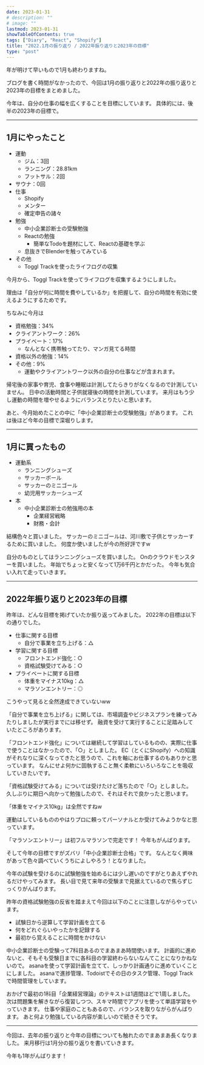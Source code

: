 ```yaml
---
date: 2023-01-31
# description: ""
# image: ""
lastmod: 2023-01-31
showTableOfContents: true
tags: ["Diary", "React", "Shopify"]
title: "2022.1月の振り返り / 2022年振り返りと2023年の目標"
type: "post"
---
```


年が明けて早いもので1月も終わりますね。

ブログを書く時間がなかったので、今回は1月の振り返りと2022年の振り返りと2023年の目標をまとめました。

今年は、自分の仕事の幅を広くすることを目標にしています。
具体的には、後半の2023年の目標で。

---

## 1月にやったこと

- 運動
  - ジム：3回
  - ランニング：28.81km
  - フットサル：2回
- サウナ：0回
- 仕事
  - Shopify
  - メンター
  - 確定申告の諸々
- 勉強
  - 中小企業診断士の受験勉強
  - Reactの勉強
    - 簡単なTodoを題材にして、Reactの基礎を学ぶ
  - 息抜きでBlenderを触ってみている
- その他
  - Toggl Trackを使ったライフログの収集

今月から、Toggl Trackを使ってライフログを収集するようにしました。

理由は「自分が何に時間を費やしているか」を把握して、自分の時間を有効に使えるようにするためです。

ちなみに今月は

- 資格勉強：34%
- クライアントワーク：26%
- プライベート：17%
  - なんとなく携帯触ってたり、マンガ見てる時間
- 資格以外の勉強：14%
- その他：9%
  - 運動やクライアントワーク以外の自分の仕事などが含まれます。

帰宅後の家事や育児、食事や睡眠は計測してたらきりがなくなるので計測していません。
日中の活動時間と子供就寝後の時間を計測しています。
来月はもう少し運動の時間を増やせるようにバランスとりたいと思います。

あと、今月始めたことの中に「中小企業診断士の受験勉強」があります。
これは後ほど今年の目標で深堀りします。

---

## 1月に買ったもの

- 運動系
  - ランニングシューズ
  - サッカーボール
  - サッカーのミニゴール
  - 幼児用サッカーシューズ
- 本
  - 中小企業診断士の勉強用の本
    - 企業経営戦略
    - 財務・会計

結構色々と買いました。
サッカーのミニゴールは、河川敷で子供とサッカーするために買いました。
何度か使いましたが今の所好評ですw

自分のものとしてはランニングシューズを買いました。
Onのクラウドモンスターを買いました。
年始でちょっと安くなって1万6千円とかだった。
今年も気合い入れて走っていきます。

---

## 2022年振り返りと2023年の目標

昨年は、どんな目標を掲げていたか振り返ってみました。
2022年の目標は以下の通りでした。

- 仕事に関する目標
  - 自分で事業を立ち上げる：△
- 学習に関する目標
  - フロントエンド強化：○
  - 資格試験受けてみる：○
- プライベートに関する目標
  - 体重をマイナス10kg：△
  - マラソンエントリー：◎

こうやって見ると全然達成できていないww

「自分で事業を立ち上げる」に関しては、市場調査やビジネスプランを練ってみたりしましたが実行までには移せず。
融資を受けて実行することに足踏みしていたところがあります。

「フロントエンド強化」については継続して学習はしているものの、実際に仕事で使うことはなかったので、「○」としました。
EC（とくにShopify）への知識がそれなりに深くなってきたと思うので、これを軸にお仕事するのもありかと思っています。
なんにせよ何かに固執すること無く柔軟にいろいろなことを吸収していきたいです。

「資格試験受けてみる」については受けたけど落ちたので「○」としました。
久しぶりに期日へ向かって勉強したので、それはそれで良かったと思います。

「体重をマイナス10kg」は全然ですねw

運動はしているもののやはりプロに頼ってパーソナルとか受けてみようかなと思っています。

「マラソンエントリー」は初フルマラソンで完走です！
今年もがんばります。

そして今年の目標ですがズバリ「中小企業診断士合格」です。
なんとなく興味があって色々調べていくうちによしやろう！となりました。

今年の試験を受けるのに試験勉強を始めるには少し遅いのですがとりあえずやれるだけやってみます。
長い目で見て来年の受験まで見据えているので焦らずじっくりがんばります。

昨年の資格試験勉強の反省を踏まえて今回は以下のことに注意しながらやっています。

- 試験日から逆算して学習計画を立てる
- 何をどれぐらいやったかを記録する
- 最初から覚えることに時間をかけない

中小企業診断士の受験って7科目あるのでまあまあ時間使います。
計画的に進めないと、そもそも受験日までに各科目の学習終わらないなんてことになりかねないので。
asanaを使って学習計画を立てて、しっかり計画通りに進めていくことにしました。
asanaで進捗管理、Todoistでその日のタスク管理、Toggl Trackで時間管理をしています。

おかげで最初の1科目「企業経営理論」のテキストは1週間ほどで1周しました。
次は問題集を解きながら復習しつつ、スキマ時間でアプリを使って単語学習をやっていきます。
仕事や家庭のこともあるので、バランスを取りながらがんばります。
あと何より勉強している内容が楽しいので続きそうです。

---

今回は、去年の振り返りと今年の目標についても触れたのでまあまあ長くなりました。
来月移行は1月分の振り返りを書いていきます。

今年も1年がんばります！
